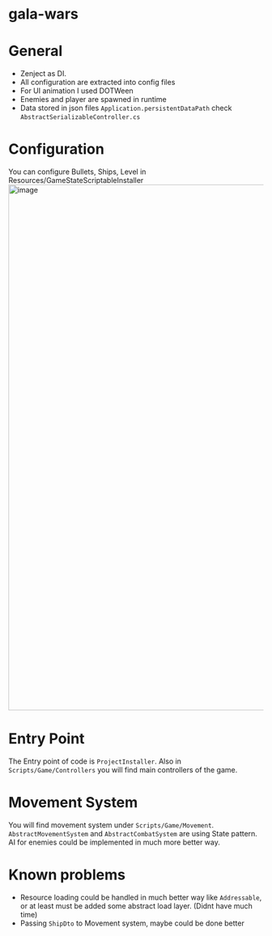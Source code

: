# gala-wars

# General
- Zenject as DI.
- All configuration are extracted into config files
- For UI animation I used DOTWeen
- Enemies and player are spawned in runtime
- Data stored in json files `Application.persistentDataPath` check `AbstractSerializableController.cs`


# Configuration
You can configure Bullets, Ships, Level in Resources/GameStateScriptableInstaller
<img width="1039" alt="image" src="https://user-images.githubusercontent.com/6231331/178290397-289a7527-463a-4c52-a86a-154b4c5c766a.png">

# Entry Point
The Entry point of code is `ProjectInstaller`. Also in `Scripts/Game/Controllers` you will find main controllers of the game.

# Movement System 
You will find movement system under `Scripts/Game/Movement`. `AbstractMovementSystem` and `AbstractCombatSystem` are using State pattern. AI for enemies could be implemented in much more better way.


# Known problems
- Resource loading could be handled in much better way like `Addressable`, or at least must be added some abstract load layer. (Didnt have much time)
- Passing `ShipDto` to Movement system, maybe could be done better



